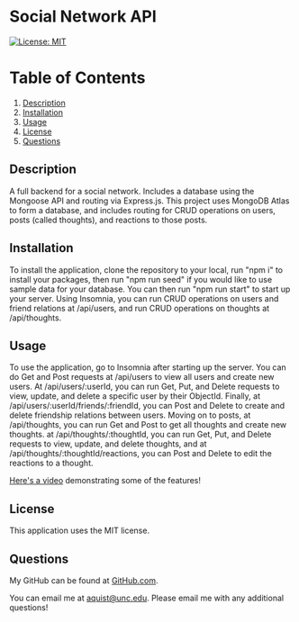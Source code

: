 # Social Network API
[![License: MIT](https://img.shields.io/badge/License-MIT-yellow.svg)](https://opensource.org/licenses/MIT)
# Table of Contents
1. [Description](#description)
2. [Installation](#installation)
3. [Usage](#usage)
6. [License](#license)
7. [Questions](#questions)

## Description <a name="description"></a>
A full backend for a social network. Includes a database using the Mongoose API and routing via Express.js. This project uses MongoDB Atlas to form a database, and includes routing for CRUD operations on users, posts (called thoughts), and reactions to those posts.

## Installation <a name="installation"></a>
To install the application, clone the repository to your local, run "npm i" to install your packages, then run "npm run seed" if you would like to use sample data for your database. You can then run "npm run start" to start up your server. Using Insomnia, you can run CRUD operations on users and friend relations at /api/users, and run CRUD operations on thoughts at /api/thoughts. 

## Usage <a name="usage"></a>
To use the application, go to Insomnia after starting up the server. You can do Get and Post requests at /api/users to view all users and create new users. At /api/users/:userId, you can run Get, Put, and Delete requests to view, update, and delete a specific user by their ObjectId. Finally, at /api/users/:userId/friends/:friendId, you can Post and Delete to create and delete friendship relations between users. Moving on to posts, at /api/thoughts, you can run Get and Post to get all thoughts and create new thoughts. at /api/thoughts/:thoughtId, you can run Get, Put, and Delete requests to view, update, and delete thoughts, and at /api/thoughts/:thoughtId/reactions, you can Post and Delete to edit the reactions to a thought.

[Here's a video](https://drive.google.com/file/d/1KZYHmIz7L4_KhF7VdDxe9axBxcANTkq1/view) demonstrating some of the features!




## License <a name="license"></a>
This application uses the MIT license.

## Questions <a name="questions"><a>
My GitHub can be found at [GitHub.com](https://github.com/Andreasq99).

You can email me at aquist@unc.edu. Please email me with any additional questions!
